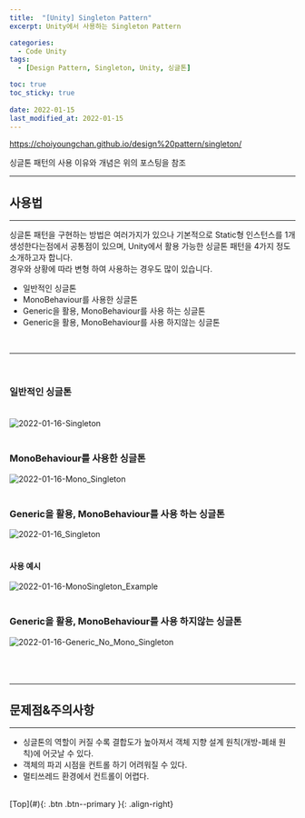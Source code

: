 ```yaml
---
title:  "[Unity] Singleton Pattern"
excerpt: Unity에서 사용하는 Singleton Pattern

categories:
  - Code Unity
tags:
  - [Design Pattern, Singleton, Unity, 싱글톤]

toc: true
toc_sticky: true
 
date: 2022-01-15
last_modified_at: 2022-01-15
---
```


https://choiyoungchan.github.io/design%20pattern/singleton/

싱글톤 패턴의 사용 이유와 개념은 위의 포스팅을 참조

---
## 사용법
---
싱글톤 패턴을 구현하는 방법은 여러가지가 있으나 기본적으로 Static형 인스턴스를 1개 생성한다는점에서 공통점이 있으며, Unity에서 활용 가능한 싱글톤 패턴을 4가지 정도 소개하고자 합니다. <br>
경우와 상황에 따라 변형 하여 사용하는 경우도 많이 있습니다. <br>

- 일반적인 싱글톤
- MonoBehaviour를 사용한 싱글톤
- Generic을 활용, MonoBehaviour를 사용 하는 싱글톤
- Generic을 활용, MonoBehaviour를 사용 하지않는 싱글톤
<br> 

--- 
 <br>

### 일반적인 싱글톤 <br> <br>
![2022-01-16-Singleton](https://user-images.githubusercontent.com/40765022/149659927-65497542-5234-4515-a054-e98f8fe465b8.png) <br><br>

### MonoBehaviour를 사용한 싱글톤 <br>
![2022-01-16-Mono_Singleton](https://user-images.githubusercontent.com/40765022/149660251-ad1282f0-3dcd-40c0-8f59-9205bc52552f.png) <br><br>


### Generic을 활용, MonoBehaviour를 사용 하는 싱글톤 <br>
![2022-01-16_Singleton](https://user-images.githubusercontent.com/40765022/149659385-8cb35339-775e-45b6-88b0-3498424bf232.png) <br><br> 


#### 사용 예시 <br>
![2022-01-16-MonoSingleton_Example](https://user-images.githubusercontent.com/40765022/149659671-fa262214-8984-4723-9846-82f871fbe6f8.png) <br><br>



### Generic을 활용, MonoBehaviour를 사용 하지않는 싱글톤 <br>
![2022-01-16-Generic_No_Mono_Singleton](https://user-images.githubusercontent.com/40765022/149660103-200d6a1c-6fe8-4e95-915d-c52839b293a6.png) <br><br> <br><br> 

---

## 문제점&주의사항
---
- 싱글톤의 역할이 커질 수록 결합도가 높아져서 객체 지향 설계 원칙(개방-폐쇄 원칙)에 어긋날 수 있다.
- 객체의 파괴 시점을 컨트롤 하기 어려워질 수 있다.
- 멀티쓰레드 환경에서 컨트롤이 어렵다.


<br>
[Top](#){: .btn .btn--primary }{: .align-right}
